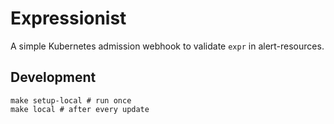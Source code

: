 Expressionist
=============

A simple Kubernetes admission webhook to validate `expr` in alert-resources.

## Development

```
make setup-local # run once
make local # after every update
```
